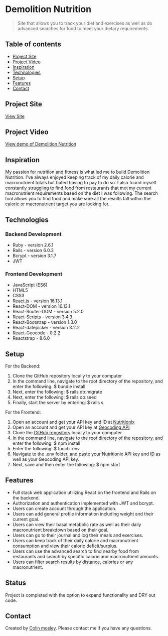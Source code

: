 # Demolition Nutrition
> Site that allows you to track your diet and exercises as well as do advanced searches for food to meet your dietary requirements.

## Table of contents
* [Project Site](#project-site)
* [Project Video](#project-video)
* [Inspiration](#inspiration)
* [Technologies](#technologies)
* [Setup](#setup)
* [Features](#features)
* [Contact](#contact)

## Project Site
[View Site](https://demolition-nutrition.netlify.app/)

## Project Video
[View demo of Demolition Nutrition](https://youtu.be/FS6Hd9pQQ_o)

## Inspiration
My passion for nutrition and fitness is what led me to build Demolition Nutrition. I've always enjoyed keeping track of my daily calorie and macronutrient totals but hated having to pay to do so. I also found myself constantly struggling to find food from restaurants that met my current macronutrient requirements based on the diet I was following. The search tool allows you to find food and make sure all the results fall within the caloric or macronutrient target you are looking for. 

## Technologies
### Backend Development 
* Ruby - version 2.6.1 
* Rails - version 6.0.3
* Bcrypt - version 3.1.7
* JWT 

### Frontend Development 
* JavaScript (ES6)
* HTML5
* CSS3
* React.js - version 16.13.1
* React-DOM - version 16.13.1
* React-Router-DOM - version 5.2.0
* React-Scripts - version 3.4.3
* React-Bootstrap - version 1.3.0 
* React-datepicker - version 3.2.2 
* React-Geocode - 0.2.2 
* Reactstrap - 8.6.0 


## Setup 
For the Backend: 
1. Clone the GitHub repository locally to your computer 
1. In the command line, navigate to the root directory of the repository, and enter the following: 
  $ bundle install 
1. Next, enter the following: 
  $ rails db:migrate
1. Next, enter the following: 
  $ rails db:seed
1. Finally, start the server by entering: 
  $ rails s

For the Frontend: 
1. Open an account and get your API key and ID at [Nutritionix](https://www.nutritionix.com/business/api)
1. Open an account and get your API key at [Geocoding API](https://developers.google.com/maps/documentation/geocoding/get-api-key)
1. Clone the [GitHub repository](https://github.com/colin-mosley/Demolition-Nutrition-Frontend) locally to your computer 
1. In the command line, navigate to the root directory of the repository, and enter the following: 
  $ npm install 
1. Enter the following:
  $ touch .env
1. Navigate to the .env folder, and paste your Nutritionix API key and ID as well as your Geocoding API key. 
1. Next, save and then enter the following: 
  $ npm start


## Features
* Full stack web application utilizing React on the frontend and Rails on the backend.
* Authorization and authentication implemented with JWT and bcrypt. 
* Users can create account through the application.
* Users can add general profile information including weight and their current goal. 
* Users can view their basal metabolic rate as well as their daily macronutrient breakdown based on their goal.
* Users can go to their journal and log their meals and exercises. 
* Users can keep track of their daily calorie and macronutrient consumption and view their caloric deficit/surplus.
* Users can use the advanced search to find nearby food from restaurants and search by specific calorie and macronutrient amounts. 
* Users can filter search results by distance, calories or any macronutrient.


## Status
Project is completed with the option to expand functionality and DRY out code.


## Contact
Created by [Colin mosley](https://www.linkedin.com/in/colin-mosley/).
Please contact me if you have any questions. 
